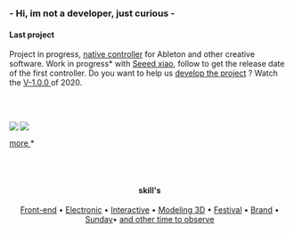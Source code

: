 <h3 align="left">- Hi, im not a developer, just curious -</h3>


<h4 align="left">Last project</h5>


<p align="left"> Project in progress, <a href="https://github.com/Sercurio/MIDIPots">native controller</a> for Ableton and other creative software. Work in progress* with <a href="https://wiki.seeedstudio.com/Seeeduino-XIAO/">Seeed xiao</a>, follow to get the release date of the first controller. Do you want to help us <a href="https://github.com/Sercurio/MIDIPots/issue">develop the project</a> ? Watch the <a href="https://github.com/berru-g/Microcontroller-USB-midi">V-1.0.0 </a> of 2020.</p>


<br>
 <br>

<div width="100%">

<a href="https://github.com/berru-g/github-readme-stats"><img align="left" src="https://github-readme-stats.vercel.app/api/top-langs/?username=berru-g&amp;te_color=white&amp;bg_color=fffff0&color=708090&line=24292e&point=24292e&area=true&hide_border=true&custom_title=Favorite-language&amp;langs_count=9&amp;layout=compact"/>
 
 
 <a href="https://github.com/berru-g/github-readme-activity-graph"><img align="rigth" max-width="600px" src="https://activity-graph.herokuapp.com/graph?username=berru-g&amp;te_color=white&bg_color=fffff0&color=708090&line=24292e&point=24292e&area=true&hide_border=true"/>
 
 </div>



 <p><a href="https://berru-g.github.io/Make-play-PLAN/" align="left">more </a>*</p>
<br>
 <br>


  <h4 align=center>skill's</h4>

<p align="center">
  <a href="https://codepen.io/h-lautre">Front-end</a> &bull;
  <a href="https://berru-g.github.io/Make-Play/">Electronic</a> &bull;
  <a href="https://berru-g.github.io/Lego-revisited/">Interactive</a> &bull;
  <a href="https://sketchfab.com/g-leberruyer">Modeling 3D</a> &bull;
  <a href="https://berru-g.github.io/assoberru/">Festival</a> &bull;
  <a href="https://berru-clothing.com">Brand</a> &bull;
  <a href="https://berru-g.github.io/Lego-revisited/">Sunday</a>&bull;
  <a href="https://berru-g.github.io/couteau-adam">and other time to observe</a>
</p>
